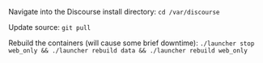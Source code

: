 Navigate into the Discourse  install directory: `cd /var/discourse`

Update source: `git pull`

Rebuild the containers (will cause some brief downtime): `./launcher stop web_only && ./launcher rebuild data && ./launcher rebuild web_only`
